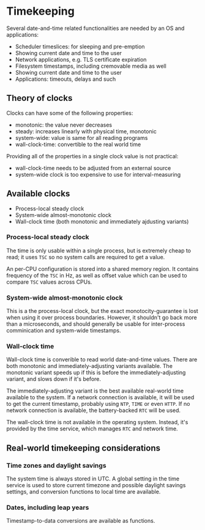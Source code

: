 # Timekeeping

Several date-and-time related functionalities are needed by an OS and applications:
* Scheduler timeslices: for sleeping and pre-emption
* Showing current date and time to the user
* Network applications, e.g. TLS certificate expiration
* Filesystem timestamps, including cremovable media as well
* Showing current date and time to the user
* Applications: timeouts, delays and such

## Theory of clocks

Clocks can have some of the following properties:
* monotonic: the value never decreases
* steady: increases linearly with physical time, monotonic
* system-wide: value is same for all reading programs
* wall-clock-time: convertible to the real world time

Providing all of the properties in a single clock value is not practical:
* wall-clock-time needs to be adjusted from an external source
* system-wide clock is too expensive to use for interval-measuring

## Available clocks

* Process-local steady clock
* System-wide almost-monotonic clock
* Wall-clock time (both monotonic and immediately ajdusting variants)

### Process-local steady clock

The time is only usable within a single process, but is extremely cheap to read; it uses `TSC` so no system calls are required to get a value.

An per-CPU configuration is stored into a shared memory region. It contains frequency of the `TSC` in Hz, as well as offset value which can be used to compare `TSC` values across CPUs.

### System-wide almost-monotonic clock

This is a the process-local clock, but the exact monotocity-guarantee is lost when using it over process boundaries. However, it shouldn't go back more than a microseconds, and should generally be usable for inter-process comminication and system-wide timestamps.

### Wall-clock time

Wall-clock time is converible to read world date-and-time values. There are both monotonic and immediately-adjusting variants available. The monotonic variant speeds up if this is before the immediately-adjusting variant, and slows down if it's before.

The immediately-adjusting variant is the best available real-world time available to the system. If a network connection is available, it will be used to get the current timestamp, probably using `NTP`, `TIME` or even `HTTP`. If no network connection is available, the battery-backed `RTC` will be used.

The wall-clock time is not available in the operating system. Instead, it's provided by the time service, which manages `RTC` and network time.

## Real-world timekeeping considerations

### Time zones and daylight savings

The system time is always stored in UTC. A global setting in the time service is used to store current timezone and possible daylight savings settings, and conversion functions to local time are available.

### Dates, including leap years

Timestamp-to-data conversions are available as functions.

